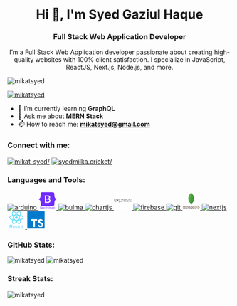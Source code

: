 <h1 align="center">Hi 👋, I'm Syed Gaziul Haque</h1>
<h3 align="center">Full Stack Web Application Developer</h3>
<p align="center">I’m a Full Stack Web Application developer passionate about creating high-quality websites with 100% client satisfaction. I specialize in JavaScript, ReactJS, Next.js, Node.js, and more.</p>

<!-- Profile Views -->
<p align="left">
  <img src="https://komarev.com/ghpvc/?username=mikatsyed&label=Profile%20views&color=0e75b6&style=flat" alt="mikatsyed" />
</p>

<!-- GitHub Profile Trophy -->
<p align="left">
  <a href="https://github.com/ryo-ma/github-profile-trophy">
    <img src="https://github-profile-trophy.vercel.app/?username=mikatsyed" alt="mikatsyed" />
  </a>
</p>

- 🌱 I’m currently learning **GraphQL**
- 💬 Ask me about **MERN Stack**
- 📫 How to reach me: **mikatsyed@gmail.com**

### Connect with me:
<p align="left">
  <a href="https://linkedin.com/in/mikat-syed/" target="blank">
    <img align="center" src="https://raw.githubusercontent.com/rahuldkjain/github-profile-readme-generator/master/src/images/icons/Social/linked-in-alt.svg" alt="mikat-syed/" height="30" width="40" />
  </a>
  <a href="https://fb.com/syedmilka.cricket/" target="blank">
    <img align="center" src="https://raw.githubusercontent.com/rahuldkjain/github-profile-readme-generator/master/src/images/icons/Social/facebook.svg" alt="syedmilka.cricket/" height="30" width="40" />
  </a>
</p>

### Languages and Tools:
<p align="left">
  <a href="https://www.arduino.cc/" target="_blank" rel="noreferrer">
    <img src="https://cdn.worldvectorlogo.com/logos/arduino-1.svg" alt="arduino" width="40" height="40"/>
  </a>
  <a href="https://getbootstrap.com" target="_blank" rel="noreferrer">
    <img src="https://raw.githubusercontent.com/devicons/devicon/master/icons/bootstrap/bootstrap-plain-wordmark.svg" alt="bootstrap" width="40" height="40"/>
  </a>
  <a href="https://bulma.io/" target="_blank" rel="noreferrer">
    <img src="https://raw.githubusercontent.com/gilbarbara/logos/804dc257b59e144eaca5bc6ffd16949752c6f789/logos/bulma.svg" alt="bulma" width="40" height="40"/>
  </a>
  <a href="https://www.chartjs.org" target="_blank" rel="noreferrer">
    <img src="https://www.chartjs.org/media/logo-title.svg" alt="chartjs" width="40" height="40"/>
  </a>
  <a href="https://expressjs.com" target="_blank" rel="noreferrer">
    <img src="https://raw.githubusercontent.com/devicons/devicon/master/icons/express/express-original-wordmark.svg" alt="express" width="40" height="40"/>
  </a>
  <a href="https://firebase.google.com/" target="_blank" rel="noreferrer">
    <img src="https://www.vectorlogo.zone/logos/firebase/firebase-icon.svg" alt="firebase" width="40" height="40"/>
  </a>
  <a href="https://git-scm.com/" target="_blank" rel="noreferrer">
    <img src="https://www.vectorlogo.zone/logos/git-scm/git-scm-icon.svg" alt="git" width="40" height="40"/>
  </a>
  <a href="https://mongodb.com" target="_blank" rel="noreferrer">
    <img src="https://raw.githubusercontent.com/devicons/devicon/master/icons/mongodb/mongodb-original-wordmark.svg" alt="mongodb" width="40" height="40"/>
  </a>
  <a href="https://nextjs.org/" target="_blank" rel="noreferrer">
    <img src="https://cdn.worldvectorlogo.com/logos/nextjs-2.svg" alt="nextjs" width="40" height="40"/>
  </a>
  <a href="https://reactjs.org/" target="_blank" rel="noreferrer">
    <img src="https://raw.githubusercontent.com/devicons/devicon/master/icons/react/react-original-wordmark.svg" alt="react" width="40" height="40"/>
  </a>
  <a href="https://www.typescriptlang.org/" target="_blank" rel="noreferrer">
    <img src="https://raw.githubusercontent.com/devicons/devicon/master/icons/typescript/typescript-original.svg" alt="typescript" width="40" height="40"/>
  </a>
</p>

### GitHub Stats:
<p><img align="left" src="https://github-readme-stats.vercel.app/api/top-langs?username=mikatsyed&show_icons=true&locale=en&layout=compact&cache_seconds=3600" alt="mikatsyed" /></p>

<p>&nbsp;<img src="https://github-readme-stats.vercel.app/api?username=mikatsyed&show_icons=true&locale=en&cache_seconds=3600" alt="mikatsyed" /></p>

### Streak Stats:
<p><img align="center" src="https://github-readme-streak-stats.herokuapp.com/?user=mikatsyed" alt="mikatsyed" /></p>

